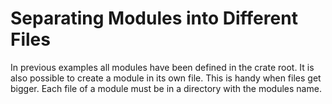 # Separating Modules into Different Files

In previous examples all modules have been defined in the crate root. It is also possible to create a module in its own file. This is handy when files get bigger. Each file of a module must be in a directory with the modules name.
